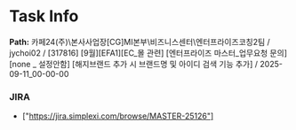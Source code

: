 # Task Info

**Path:** 카페24(주)\본사사업장\[CG]MI본부\비즈니스센터\엔터프라이즈코칭2팀 / jychoi02 / [317816] [9월][EFA1][EC_몰 관련] [엔터프라이즈 마스터_업무요청 문의] [none _ 설정안함] [해지브랜드 추가 시 브랜드명 및 아이디 검색 기능 추가] / 2025-09-11_00-00-00

### JIRA
- ["https://jira.simplexi.com/browse/MASTER-25126"]

